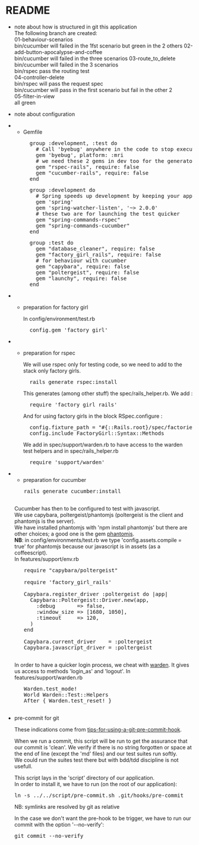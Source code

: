 # README

* note about how is structured in git this application  
  The following branch are created:  
  01-behaviour-scenarios  
    bin/cucumber will failed in the 1fst scenario but green in the 2 others
  02-add-button-apocalypse-and-coffee  
    bin/cucumber will failed in the three scenarios
  03-route_to_delete  
    bin/cucumber will failed in the 3 scenarios  
    bin/rspec pass the routing test  
  04-controller-delete  
    bin/rspec will pass the request spec  
    bin/cucumber will pass in the first scenario but fail in the other 2  
  05-filter-in-view  
    all green

* note about configuration

* * Gemfile
    <pre>
      group :development, :test do
        # Call 'byebug' anywhere in the code to stop execution and get a debugger console
        gem 'byebug', platform: :mri
        # we need these 2 gems in dev too for the generators
        gem "rspec-rails", require: false
        gem "cucumber-rails", require: false
      end
    </pre>
    <pre>
      group :development do
        # Spring speeds up development by keeping your application running in the background. Read more: https://github.com/rails/spring
        gem 'spring'
        gem 'spring-watcher-listen', '~> 2.0.0'
        # these two are for launching the test quicker
        gem "spring-commands-rspec"
        gem "spring-commands-cucumber"
      end
    </pre>
    <pre>
      group :test do
        gem "database_cleaner", require: false
        gem "factory_girl_rails", require: false
        # for behaviour with cucumber
        gem "capybara", require: false
        gem "poltergeist", require: false
        gem "launchy", require: false
      end
    </pre>
* * preparation for factory girl

    In config/environment/test.rb

    <pre>
      config.gem 'factory_girl'
    </pre>

* * preparation for rspec

    We will use rspec only for testing code, so we need to add to the stack only factory girls.

    <pre>
      rails generate rspec:install
    </pre>

    This generates (among other stuff) the spec/rails_helper.rb. We add :

    <pre>
      require 'factory_girl_rails'
    </pre>

    And for using factory girls in the block RSpec.configure :

    <pre>
      config.fixture_path = "#{::Rails.root}/spec/factories"
      config.include FactoryGirl::Syntax::Methods
    </pre>

    We add in spec/support/warden.rb to have access to the warden test helpers and in spec/rails_helper.rb
    <pre>
      require 'support/warden'
    </pre>

* * preparation for cucumber

   <pre>
     rails generate cucumber:install
   </pre>

   Cucumber has then to be configured to test with javascript.  
   We use capybara, poltergeist/phantomjs (poltergeist is the client and phantomjs is the server).  
   We have installed phantomjs with 'npm install phantomjs' but there are other choices; a good one is the gem [phantomjs](https://github.com/colszowka/phantomjs-gem).  
   **NB**: in config/environments/test.rb we type 'config.assets.compile = true' for phantomjs because our javascript is in assets (as a coffeescript).  
   In features/support/env.rb
   <pre>
     require "capybara/poltergeist"
 
     require 'factory_girl_rails'
 
     Capybara.register_driver :poltergeist do |app|
       Capybara::Poltergeist::Driver.new(app,
         :debug       => false,
         :window_size => [1680, 1050],
         :timeout     => 120,
       )
     end
 
     Capybara.current_driver    = :poltergeist
     Capybara.javascript_driver = :poltergeist
   </pre>

   In order to have a quicker login process, we cheat with [warden](https://github.com/hassox/warden/wiki/Testing). It gives us access to methods 'login_as' and 'logout'.
   In features/support/warden.rb

   <pre>
     Warden.test_mode!
     World Warden::Test::Helpers
     After { Warden.test_reset! }
   </pre>

* pre-commit for git

  These indications come from [tips-for-using-a-git-pre-commit-hook](http://codeinthehole.com/writing/tips-for-using-a-git-pre-commit-hook/).

  When we run a commit, this script will be run to get the assurance that our commit is 'clean'.
  We verify if there is no string forgotten or space at the end of line (except the 'md' files) and our test suites run softly.  
  We could run the suites test there but with bdd/tdd discipline is not usefull.

  This script lays in the 'script' directory of our application.  
  In order to install it, we have to run (on the root of our application):
  <pre>
  ln -s ../../script/pre-commit.sh .git/hooks/pre-commit
  </pre>
  NB: symlinks are resolved by git as relative

  In the case we don't want the pre-hook to be trigger, we have to run our commit with the option '--no-verify':
  <pre>
  git commit --no-verify <files>
  </pre>


